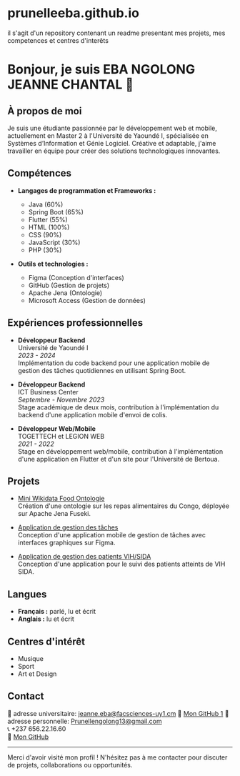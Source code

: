 # prunelleeba.github.io
il s'agit d'un repository contenant un readme presentant mes projets, mes competences et centres d'interêts
# Bonjour, je suis EBA NGOLONG JEANNE CHANTAL 👋

## À propos de moi
Je suis une étudiante passionnée par le développement web et mobile, actuellement en Master 2 à l'Université de Yaoundé I, spécialisée en Systèmes d’Information et Génie Logiciel. Créative et adaptable, j'aime travailler en équipe pour créer des solutions technologiques innovantes.

## Compétences
- **Langages de programmation et Frameworks :**
  - Java (60%)
  - Spring Boot (65%)
  - Flutter (55%)
  - HTML (100%)
  - CSS (90%)
  - JavaScript (30%)
  - PHP (30%)
  
- **Outils et technologies :**
  - Figma (Conception d'interfaces)
  - GitHub (Gestion de projets)
  - Apache Jena (Ontologie)
  - Microsoft Access (Gestion de données)
  
## Expériences professionnelles
- **Développeur Backend**  
  Université de Yaoundé I  
  *2023 - 2024*  
  Implémentation du code backend pour une application mobile de gestion des tâches quotidiennes en utilisant Spring Boot.

- **Développeur Backend**  
  ICT Business Center  
  *Septembre - Novembre 2023*  
  Stage académique de deux mois, contribution à l'implémentation du backend d'une application mobile d'envoi de colis.

- **Développeur Web/Mobile**  
  TOGETTECH et LEGION WEB  
  *2021 - 2022*  
  Stage en développement web/mobile, contribution à l'implémentation d'une application en Flutter et d'un site pour l'Université de Bertoua.

## Projets
- [Mini Wikidata Food Ontologie](https://github.com/Prune12/Mini_WIKIDATA_FOOD_ONTOLOGIE.git)  
  Création d'une ontologie sur les repas alimentaires du Congo, déployée sur Apache Jena Fuseki.

- [Application de gestion des tâches](https://www.figma.com/design/vU0JGbhq0KwmhDNdYrL18L/TaskApp?node-id=0-1&t=cAG2OHL8Ip2NUfEi-1)  
  Conception d'une application mobile de gestion de tâches avec interfaces graphiques sur Figma.

- [Application de gestion des patients VIH/SIDA](https://www.figma.com/design/9NgV0DyDC49uYRFTTXBcaZ/UEProjet-Master-I?node-id=0-1&t=F3SnBgmyIMERPC6r-1)  
  Conception d'une application pour le suivi des patients atteints de VIH SIDA.

## Langues
- **Français :** parlé, lu et écrit
- **Anglais :** lu et écrit

## Centres d'intérêt
- Musique
- Sport
- Art et Design

## Contact
📧 adresse universitaire: jeanne.eba@facsciences-uy1.cm 
🔗 [Mon GitHub 1](https://github.com/prunelleeba)
📧 adresse personnelle: Prunellengolong13@gmail.com  
📞 +237 656.22.16.60  
🔗 [Mon GitHub](https://github.com/Prune12)

---

Merci d'avoir visité mon profil ! N'hésitez pas à me contacter pour discuter de projets, collaborations ou opportunités.
